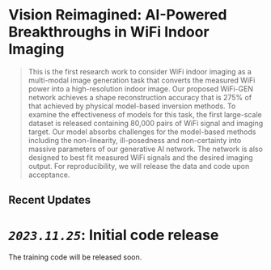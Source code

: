 # Vision Reimagined: AI-Powered Breakthroughs in WiFi Indoor Imaging

> This is the first research work to consider WiFi indoor imaging as a multi-modal image generation task that converts the measured WiFi power into a high-resolution indoor image. 
Our proposed WiFi-GEN network achieves a shape reconstruction accuracy that is 275\% of that achieved by physical model-based inversion methods.
To examine the effectiveness of models for this task, the first large-scale dataset is released containing 80,000 pairs of WiFi signal and imaging target.
Our model absorbs challenges for the model-based methods including the non-linearity, ill-posedness and non-certainty into massive parameters of our generative AI network. 
The network is also designed to best fit measured WiFi signals and the desired imaging output. For reproducibility, we will release the data and code upon acceptance.
  
## Recent Updates
***`2023.11.25`***: Initial code release  
=======

The training code will be released soon.

